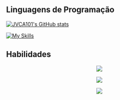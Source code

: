## Linguagens de Programação
[![JVCA101's GitHub stats](https://github-readme-stats.vercel.app/api/top-langs?username=JVCA101&hide=stylus,blade,asp.net,shaderlab,dockerfile,typescript,hlsl,jupyter%20notebook&theme=algolia&show_icons=true&exclude_repo=Magago_Jogo3D,StudHelp)](https://github.com/JVCA101)

[![My Skills](https://skillicons.dev/icons?i=c,cpp,py,r,bash,java)](https://skillicons.dev)


## Habilidades
<p align="center">
  <a href="https://skillicons.dev">
    <img src="https://skillicons.dev/icons?i=pytorch,cmake,tensorflow,opencv" />
  </a>
</p>

<p align="center">
  <a href="https://skillicons.dev">
    <img src="https://skillicons.dev/icons?i=latex,unity,godot" />
  </a>
</p>

<p align="center">
  <a href="https://skillicons.dev">
    <img src="https://skillicons.dev/icons?i=linux,ubuntu,vscode,git" />
  </a>
</p>
